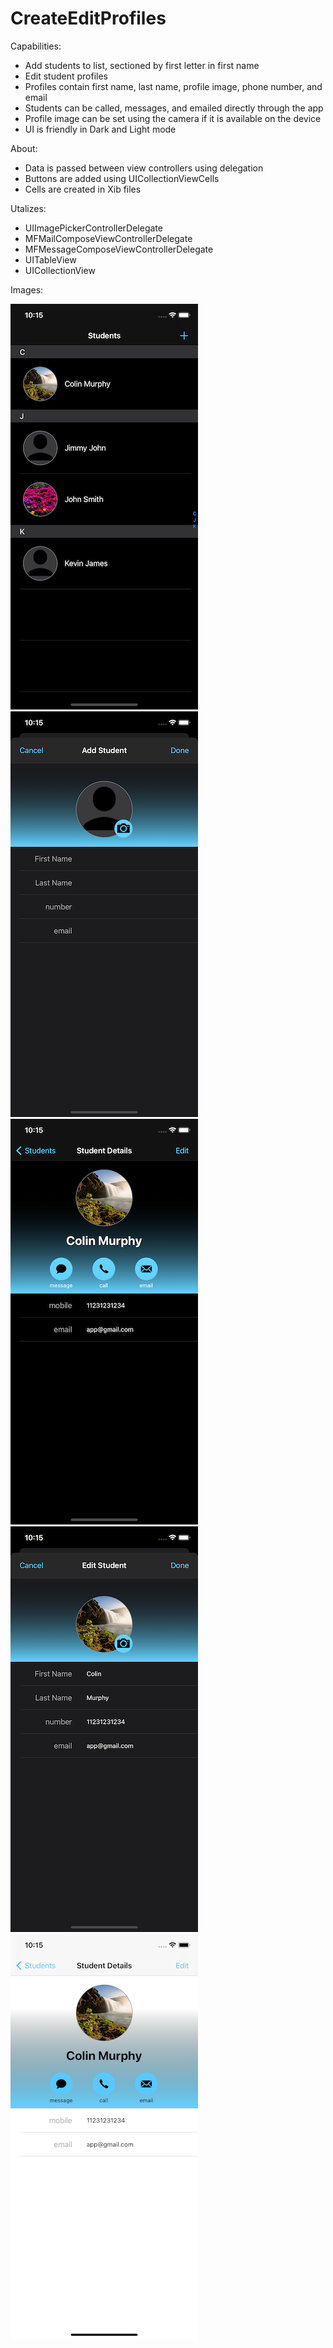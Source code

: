 # CreateEditProfiles

Capabilities:
- Add students to list, sectioned by first letter in first name
- Edit student profiles
- Profiles contain first name, last name, profile image, phone number, and email
- Students can be called, messages, and emailed directly through the app
- Profile image can be set using the camera if it is available on the device
- UI is friendly in Dark and Light mode

About:
- Data is passed between view controllers using delegation
- Buttons are added using UICollectionViewCells
- Cells are created in Xib files

Utalizes:
- UIImagePickerControllerDelegate
- MFMailComposeViewControllerDelegate
- MFMessageComposeViewControllerDelegate
- UITableView
- UICollectionView

Images:

![alt text](https://github.com/colintmurphy/CreateEditProfiles/blob/main/images/Simulator%20Screen%20Shot%20-%20iPhone%2011%20-%202020-09-19%20at%2022.15.02.png)
![alt text](https://github.com/colintmurphy/CreateEditProfiles/blob/main/images/Simulator%20Screen%20Shot%20-%20iPhone%2011%20-%202020-09-19%20at%2022.15.08.png)
![alt text](https://github.com/colintmurphy/CreateEditProfiles/blob/main/images/Simulator%20Screen%20Shot%20-%20iPhone%2011%20-%202020-09-19%20at%2022.15.15.png)
![alt text](https://github.com/colintmurphy/CreateEditProfiles/blob/main/images/Simulator%20Screen%20Shot%20-%20iPhone%2011%20-%202020-09-19%20at%2022.15.19.png)
![alt text](https://github.com/colintmurphy/CreateEditProfiles/blob/main/images/Simulator%20Screen%20Shot%20-%20iPhone%2011%20-%202020-09-19%20at%2022.15.40.png)
